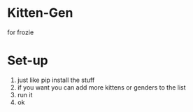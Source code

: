 # Kitten-Gen
for frozie

# Set-up
1. just like pip install the stuff
2. if you want you can add more kittens or genders to the list
3. run it
4. ok
